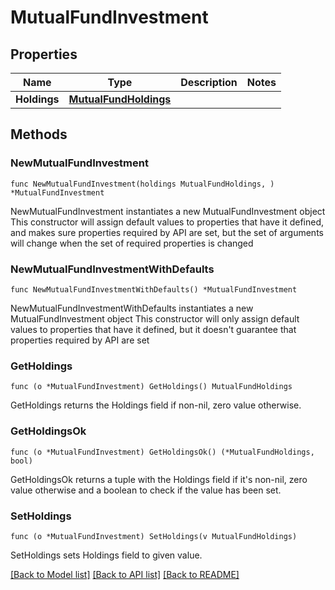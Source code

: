 # MutualFundInvestment

## Properties

Name | Type | Description | Notes
------------ | ------------- | ------------- | -------------
**Holdings** | [**MutualFundHoldings**](MutualFundHoldings.md) |  | 

## Methods

### NewMutualFundInvestment

`func NewMutualFundInvestment(holdings MutualFundHoldings, ) *MutualFundInvestment`

NewMutualFundInvestment instantiates a new MutualFundInvestment object
This constructor will assign default values to properties that have it defined,
and makes sure properties required by API are set, but the set of arguments
will change when the set of required properties is changed

### NewMutualFundInvestmentWithDefaults

`func NewMutualFundInvestmentWithDefaults() *MutualFundInvestment`

NewMutualFundInvestmentWithDefaults instantiates a new MutualFundInvestment object
This constructor will only assign default values to properties that have it defined,
but it doesn't guarantee that properties required by API are set

### GetHoldings

`func (o *MutualFundInvestment) GetHoldings() MutualFundHoldings`

GetHoldings returns the Holdings field if non-nil, zero value otherwise.

### GetHoldingsOk

`func (o *MutualFundInvestment) GetHoldingsOk() (*MutualFundHoldings, bool)`

GetHoldingsOk returns a tuple with the Holdings field if it's non-nil, zero value otherwise
and a boolean to check if the value has been set.

### SetHoldings

`func (o *MutualFundInvestment) SetHoldings(v MutualFundHoldings)`

SetHoldings sets Holdings field to given value.



[[Back to Model list]](../README.md#documentation-for-models) [[Back to API list]](../README.md#documentation-for-api-endpoints) [[Back to README]](../README.md)


